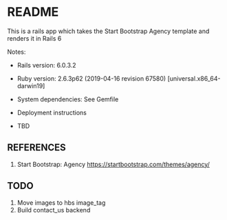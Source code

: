 # README

This is a rails app which takes the Start Bootstrap Agency template and renders it in Rails 6

Notes:

* Rails version: 6.0.3.2

* Ruby version: 2.6.3p62 (2019-04-16 revision 67580) [universal.x86_64-darwin19]

* System dependencies:  See Gemfile

* Deployment instructions

* TBD

## REFERENCES

1. Start Bootstrap: Agency https://startbootstrap.com/themes/agency/

## TODO

1. Move images to hbs image_tag
2. Build contact_us backend
